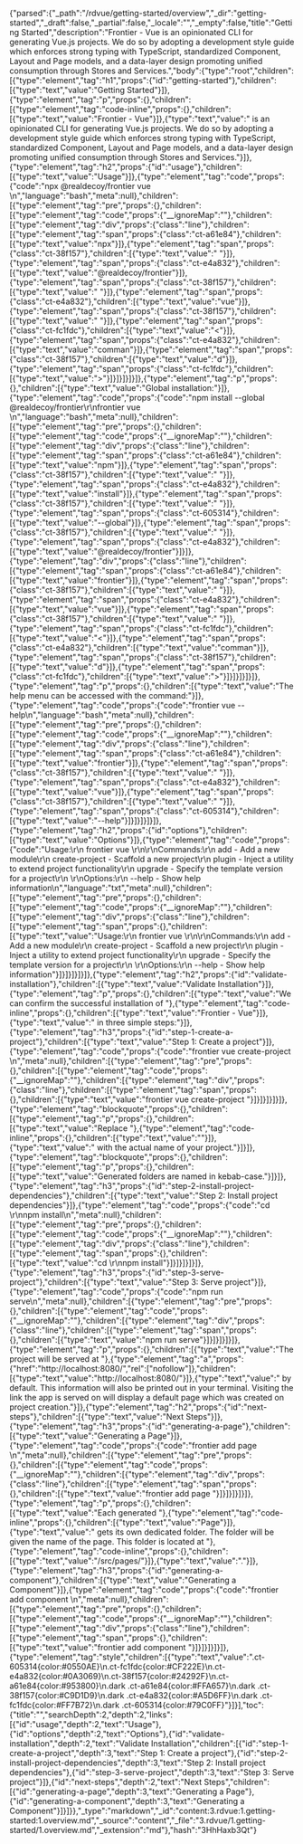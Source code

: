 {"parsed":{"_path":"/rdvue/getting-started/overview","_dir":"getting-started","_draft":false,"_partial":false,"_locale":"","_empty":false,"title":"Getting Started","description":"Frontier - Vue is an opinionated CLI for generating Vue.js projects. We do so by adopting a development style guide which enforces strong typing with TypeScript, standardized Component, Layout and Page models, and a data-layer design promoting unified consumption through Stores and Services.","body":{"type":"root","children":[{"type":"element","tag":"h1","props":{"id":"getting-started"},"children":[{"type":"text","value":"Getting Started"}]},{"type":"element","tag":"p","props":{},"children":[{"type":"element","tag":"code-inline","props":{},"children":[{"type":"text","value":"Frontier - Vue"}]},{"type":"text","value":" is an opinionated CLI for generating Vue.js projects. We do so by adopting a development style guide which enforces strong typing with TypeScript, standardized Component, Layout and Page models, and a data-layer design promoting unified consumption through Stores and Services."}]},{"type":"element","tag":"h2","props":{"id":"usage"},"children":[{"type":"text","value":"Usage"}]},{"type":"element","tag":"code","props":{"code":"npx @realdecoy/frontier vue <command>\n","language":"bash","meta":null},"children":[{"type":"element","tag":"pre","props":{},"children":[{"type":"element","tag":"code","props":{"__ignoreMap":""},"children":[{"type":"element","tag":"div","props":{"class":"line"},"children":[{"type":"element","tag":"span","props":{"class":"ct-a61e84"},"children":[{"type":"text","value":"npx"}]},{"type":"element","tag":"span","props":{"class":"ct-38f157"},"children":[{"type":"text","value":" "}]},{"type":"element","tag":"span","props":{"class":"ct-e4a832"},"children":[{"type":"text","value":"@realdecoy/frontier"}]},{"type":"element","tag":"span","props":{"class":"ct-38f157"},"children":[{"type":"text","value":" "}]},{"type":"element","tag":"span","props":{"class":"ct-e4a832"},"children":[{"type":"text","value":"vue"}]},{"type":"element","tag":"span","props":{"class":"ct-38f157"},"children":[{"type":"text","value":" "}]},{"type":"element","tag":"span","props":{"class":"ct-fc1fdc"},"children":[{"type":"text","value":"<"}]},{"type":"element","tag":"span","props":{"class":"ct-e4a832"},"children":[{"type":"text","value":"comman"}]},{"type":"element","tag":"span","props":{"class":"ct-38f157"},"children":[{"type":"text","value":"d"}]},{"type":"element","tag":"span","props":{"class":"ct-fc1fdc"},"children":[{"type":"text","value":">"}]}]}]}]}]},{"type":"element","tag":"p","props":{},"children":[{"type":"text","value":"Global installation:"}]},{"type":"element","tag":"code","props":{"code":"npm install --global @realdecoy/frontier\r\nfrontier vue <command>\n","language":"bash","meta":null},"children":[{"type":"element","tag":"pre","props":{},"children":[{"type":"element","tag":"code","props":{"__ignoreMap":""},"children":[{"type":"element","tag":"div","props":{"class":"line"},"children":[{"type":"element","tag":"span","props":{"class":"ct-a61e84"},"children":[{"type":"text","value":"npm"}]},{"type":"element","tag":"span","props":{"class":"ct-38f157"},"children":[{"type":"text","value":" "}]},{"type":"element","tag":"span","props":{"class":"ct-e4a832"},"children":[{"type":"text","value":"install"}]},{"type":"element","tag":"span","props":{"class":"ct-38f157"},"children":[{"type":"text","value":" "}]},{"type":"element","tag":"span","props":{"class":"ct-605314"},"children":[{"type":"text","value":"--global"}]},{"type":"element","tag":"span","props":{"class":"ct-38f157"},"children":[{"type":"text","value":" "}]},{"type":"element","tag":"span","props":{"class":"ct-e4a832"},"children":[{"type":"text","value":"@realdecoy/frontier"}]}]},{"type":"element","tag":"div","props":{"class":"line"},"children":[{"type":"element","tag":"span","props":{"class":"ct-a61e84"},"children":[{"type":"text","value":"frontier"}]},{"type":"element","tag":"span","props":{"class":"ct-38f157"},"children":[{"type":"text","value":" "}]},{"type":"element","tag":"span","props":{"class":"ct-e4a832"},"children":[{"type":"text","value":"vue"}]},{"type":"element","tag":"span","props":{"class":"ct-38f157"},"children":[{"type":"text","value":" "}]},{"type":"element","tag":"span","props":{"class":"ct-fc1fdc"},"children":[{"type":"text","value":"<"}]},{"type":"element","tag":"span","props":{"class":"ct-e4a832"},"children":[{"type":"text","value":"comman"}]},{"type":"element","tag":"span","props":{"class":"ct-38f157"},"children":[{"type":"text","value":"d"}]},{"type":"element","tag":"span","props":{"class":"ct-fc1fdc"},"children":[{"type":"text","value":">"}]}]}]}]}]},{"type":"element","tag":"p","props":{},"children":[{"type":"text","value":"The help menu can be accessed with the command:"}]},{"type":"element","tag":"code","props":{"code":"frontier vue --help\n","language":"bash","meta":null},"children":[{"type":"element","tag":"pre","props":{},"children":[{"type":"element","tag":"code","props":{"__ignoreMap":""},"children":[{"type":"element","tag":"div","props":{"class":"line"},"children":[{"type":"element","tag":"span","props":{"class":"ct-a61e84"},"children":[{"type":"text","value":"frontier"}]},{"type":"element","tag":"span","props":{"class":"ct-38f157"},"children":[{"type":"text","value":" "}]},{"type":"element","tag":"span","props":{"class":"ct-e4a832"},"children":[{"type":"text","value":"vue"}]},{"type":"element","tag":"span","props":{"class":"ct-38f157"},"children":[{"type":"text","value":" "}]},{"type":"element","tag":"span","props":{"class":"ct-605314"},"children":[{"type":"text","value":"--help"}]}]}]}]}]},{"type":"element","tag":"h2","props":{"id":"options"},"children":[{"type":"text","value":"Options"}]},{"type":"element","tag":"code","props":{"code":"Usage:\r\n  frontier vue <command>\r\n\r\nCommands:\r\n    add              -  Add a new module\r\n    create-project   -  Scaffold a new project\r\n    plugin           -  Inject a utility to extend project functionality\r\n    upgrade          -  Specify the template version for a project\r\n  \r\nOptions:\r\n    --help           -  Show help information\n","language":"txt","meta":null},"children":[{"type":"element","tag":"pre","props":{},"children":[{"type":"element","tag":"code","props":{"__ignoreMap":""},"children":[{"type":"element","tag":"div","props":{"class":"line"},"children":[{"type":"element","tag":"span","props":{},"children":[{"type":"text","value":"Usage:\r\n  frontier vue <command>\r\n\r\nCommands:\r\n    add              -  Add a new module\r\n    create-project   -  Scaffold a new project\r\n    plugin           -  Inject a utility to extend project functionality\r\n    upgrade          -  Specify the template version for a project\r\n  \r\nOptions:\r\n    --help           -  Show help information"}]}]}]}]}]},{"type":"element","tag":"h2","props":{"id":"validate-installation"},"children":[{"type":"text","value":"Validate Installation"}]},{"type":"element","tag":"p","props":{},"children":[{"type":"text","value":"We can confirm the successful installation of "},{"type":"element","tag":"code-inline","props":{},"children":[{"type":"text","value":"Frontier - Vue"}]},{"type":"text","value":" in three simple steps:"}]},{"type":"element","tag":"h3","props":{"id":"step-1-create-a-project"},"children":[{"type":"text","value":"Step 1: Create a project"}]},{"type":"element","tag":"code","props":{"code":"frontier vue create-project <project-name>\n","meta":null},"children":[{"type":"element","tag":"pre","props":{},"children":[{"type":"element","tag":"code","props":{"__ignoreMap":""},"children":[{"type":"element","tag":"div","props":{"class":"line"},"children":[{"type":"element","tag":"span","props":{},"children":[{"type":"text","value":"frontier vue create-project <project-name>"}]}]}]}]}]},{"type":"element","tag":"blockquote","props":{},"children":[{"type":"element","tag":"p","props":{},"children":[{"type":"text","value":"Replace "},{"type":"element","tag":"code-inline","props":{},"children":[{"type":"text","value":"<project-name>"}]},{"type":"text","value":" with the actual name of your project."}]}]},{"type":"element","tag":"blockquote","props":{},"children":[{"type":"element","tag":"p","props":{},"children":[{"type":"text","value":"Generated folders are named in kebab-case."}]}]},{"type":"element","tag":"h3","props":{"id":"step-2-install-project-dependencies"},"children":[{"type":"text","value":"Step 2: Install project dependencies"}]},{"type":"element","tag":"code","props":{"code":"cd <project-name>\r\nnpm install\n","meta":null},"children":[{"type":"element","tag":"pre","props":{},"children":[{"type":"element","tag":"code","props":{"__ignoreMap":""},"children":[{"type":"element","tag":"div","props":{"class":"line"},"children":[{"type":"element","tag":"span","props":{},"children":[{"type":"text","value":"cd <project-name>\r\nnpm install"}]}]}]}]}]},{"type":"element","tag":"h3","props":{"id":"step-3-serve-project"},"children":[{"type":"text","value":"Step 3: Serve project"}]},{"type":"element","tag":"code","props":{"code":"npm run serve\n","meta":null},"children":[{"type":"element","tag":"pre","props":{},"children":[{"type":"element","tag":"code","props":{"__ignoreMap":""},"children":[{"type":"element","tag":"div","props":{"class":"line"},"children":[{"type":"element","tag":"span","props":{},"children":[{"type":"text","value":"npm run serve"}]}]}]}]}]},{"type":"element","tag":"p","props":{},"children":[{"type":"text","value":"The project will be served at "},{"type":"element","tag":"a","props":{"href":"http://localhost:8080/","rel":["nofollow"]},"children":[{"type":"text","value":"http://localhost:8080/"}]},{"type":"text","value":" by default. This information will also be printed out in your terminal. Visiting the link the app is served on will display a default page which was created on project creation."}]},{"type":"element","tag":"h2","props":{"id":"next-steps"},"children":[{"type":"text","value":"Next Steps"}]},{"type":"element","tag":"h3","props":{"id":"generating-a-page"},"children":[{"type":"text","value":"Generating a Page"}]},{"type":"element","tag":"code","props":{"code":"frontier add page <page-name>\n","meta":null},"children":[{"type":"element","tag":"pre","props":{},"children":[{"type":"element","tag":"code","props":{"__ignoreMap":""},"children":[{"type":"element","tag":"div","props":{"class":"line"},"children":[{"type":"element","tag":"span","props":{},"children":[{"type":"text","value":"frontier add page <page-name>"}]}]}]}]}]},{"type":"element","tag":"p","props":{},"children":[{"type":"text","value":"Each generated "},{"type":"element","tag":"code-inline","props":{},"children":[{"type":"text","value":"Page"}]},{"type":"text","value":" gets its own dedicated folder. The folder will be given the name of the page. This folder is located at "},{"type":"element","tag":"code-inline","props":{},"children":[{"type":"text","value":"/src/pages/<page-name>"}]},{"type":"text","value":"."}]},{"type":"element","tag":"h3","props":{"id":"generating-a-component"},"children":[{"type":"text","value":"Generating a Component"}]},{"type":"element","tag":"code","props":{"code":"frontier add component <component-name>\n","meta":null},"children":[{"type":"element","tag":"pre","props":{},"children":[{"type":"element","tag":"code","props":{"__ignoreMap":""},"children":[{"type":"element","tag":"div","props":{"class":"line"},"children":[{"type":"element","tag":"span","props":{},"children":[{"type":"text","value":"frontier add component <component-name>"}]}]}]}]}]},{"type":"element","tag":"style","children":[{"type":"text","value":".ct-605314{color:#0550AE}\n.ct-fc1fdc{color:#CF222E}\n.ct-e4a832{color:#0A3069}\n.ct-38f157{color:#24292F}\n.ct-a61e84{color:#953800}\n.dark .ct-a61e84{color:#FFA657}\n.dark .ct-38f157{color:#C9D1D9}\n.dark .ct-e4a832{color:#A5D6FF}\n.dark .ct-fc1fdc{color:#FF7B72}\n.dark .ct-605314{color:#79C0FF}"}]}],"toc":{"title":"","searchDepth":2,"depth":2,"links":[{"id":"usage","depth":2,"text":"Usage"},{"id":"options","depth":2,"text":"Options"},{"id":"validate-installation","depth":2,"text":"Validate Installation","children":[{"id":"step-1-create-a-project","depth":3,"text":"Step 1: Create a project"},{"id":"step-2-install-project-dependencies","depth":3,"text":"Step 2: Install project dependencies"},{"id":"step-3-serve-project","depth":3,"text":"Step 3: Serve project"}]},{"id":"next-steps","depth":2,"text":"Next Steps","children":[{"id":"generating-a-page","depth":3,"text":"Generating a Page"},{"id":"generating-a-component","depth":3,"text":"Generating a Component"}]}]}},"_type":"markdown","_id":"content:3.rdvue:1.getting-started:1.overview.md","_source":"content","_file":"3.rdvue/1.getting-started/1.overview.md","_extension":"md"},"hash":"3HhHaxb3Qt"}